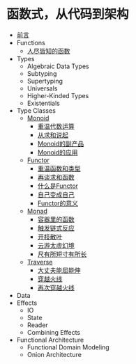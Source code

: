 # 函数式，从代码到架构

- [前言](README.md)
- Functions
    - [人尽皆知的函数](5_function/1_function.md)
- Types
    - Algebraic Data Types
    - Subtyping
    - Supertyping
    - Universals
    - Higher-Kinded Types
    - Existentials
- Type Classes
    - [Monoid](1_monoid/README.md)
        - [重温代数运算](1_monoid/1_revisit_algebra.md)
        - [从求和说起](1_monoid/2_sum_function.md)
        - [Monoid的副产品](1_monoid/3_semigroup.md)
        - [Monoid的应用](1_monoid/4_monoid_usage.md)
    - [Functor](2_functor/README.md)
        - [重温函数和类型](2_functor/1_revisit_function.md)
        - [再谈求和函数](2_functor/2_sum_func_again.md)
        - [什么是Functor](2_functor/3_what_is_functor.md)
        - [自己变成自己](2_functor/4_endofunctor.md)
        - [Functor的意义](2_functor/5_functor_point.md)
    - [Monad](3_monad/README.md)
        - [容器里的函数](3_monad/1_applicative.md)
        - [触发链式反应](3_monad/2_monad.md)
        - [开枝散叶](3_monad/3_tree_monad.md)
        - [云游太虚幻境](3_monad/4_identity.md)
        - [尺有所短寸有所长](3_monad/5_app_vs_monad.md)
    - [Traverse](4_traverse/README.md)
        - [大丈夫能屈能伸](4_traverse/1_foldable.md)
        - [穿越火线](4_traverse/2_traverse.md)
        - [再次穿越火线](4_traverse/3_traverse_functor.md)
- Data
- Effects
    - IO
    - State
    - Reader
    - Combining Effects
- Functional Architecture
    - Functional Domain Modeling
    - Onion Architecture
